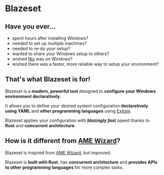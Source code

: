 # Blazeset

## Have you ever...
- spent hours after installing Windows?
- needed to set up multiple machines?
- needed to re-do your setup?
- wanted to share your Windows setup to others?
- wished [Nix](https://nixos.org/) was on Windows?
- wished there was a faster, more reliable way to setup your environment?

## That's what Blazeset is for!
Blazeset is a **modern, powerful tool** designed to **configure your Windows environment declaratively**.

It allows you to define your desired system configuration **declaratively using YAML** and **other programming languages** using [Extism](https://extism.org/).

Blazeset applies your configuration with ***blazingly fast*** speed thanks to **Rust** and **concurrent architecture.**

## How is it different from [AME Wizard](https://ameliorated.io/)?
Blazeset is inspired from [AME Wizard](https://ameliorated.io/), but improved.

Blazeset is **built with Rust**, has **concurrent architecture** and **provides APIs to other programming languages** for more complex tasks.
